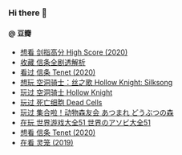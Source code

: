 ### Hi there 👋

<!--
**dofine/dofine** is a ✨ _special_ ✨ repository because its `README.md` (this file) appears on your GitHub profile.

Here are some ideas to get you started:

- 🔭 I’m currently working on ...
- 🌱 I’m currently learning ...
- 👯 I’m looking to collaborate on ...
- 🤔 I’m looking for help with ...
- 💬 Ask me about ...
- 📫 How to reach me: ...
- 😄 Pronouns: ...
- ⚡ Fun fact: ...
-->

#### @ 豆瓣
<!-- DOUBAN-ACTIVITIES:START -->
- [想看 剑指高分 High Score‎ (2020)](https://www.douban.com/doubanapp/dispatch?uri=/status/3096537527/)
- [收藏 信条全剧透解析](https://www.douban.com/doubanapp/dispatch?uri=/status/3095501291/)
- [看过 信条 Tenet‎ (2020)](https://www.douban.com/doubanapp/dispatch?uri=/status/3095492779/)
- [想玩 空洞骑士：丝之歌 Hollow Knight: Silksong](https://www.douban.com/doubanapp/dispatch?uri=/status/3094250573/)
- [玩过 空洞骑士 Hollow Knight](https://www.douban.com/doubanapp/dispatch?uri=/status/3094250518/)
- [玩过 死亡细胞 Dead Cells](https://www.douban.com/doubanapp/dispatch?uri=/status/3094250231/)
- [玩过 集合啦！动物森友会 あつまれ どうぶつの森](https://www.douban.com/doubanapp/dispatch?uri=/status/3094249788/)
- [在玩 世界游戏大全51 世界のアソビ大全51](https://www.douban.com/doubanapp/dispatch?uri=/status/3094249476/)
- [想看 信条 Tenet‎ (2020)](https://www.douban.com/doubanapp/dispatch?uri=/status/3094122395/)
- [在看 灵笼‎ (2019)](https://www.douban.com/doubanapp/dispatch?uri=/status/3091780391/)
<!-- DOUBAN-ACTIVITIES:END -->
